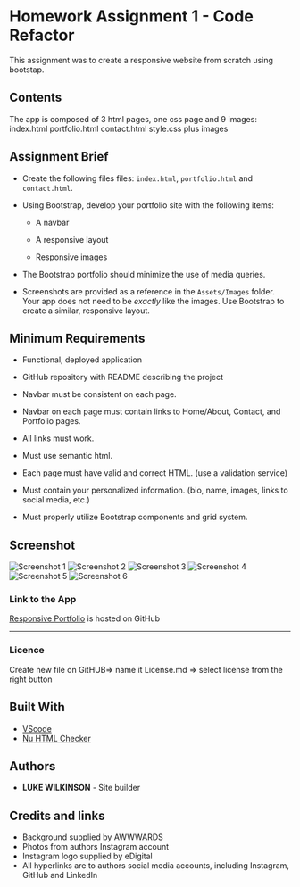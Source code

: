 # Homework Assignment 1 - Code Refactor 
This assignment was to create a responsive website from scratch using bootstap.

## Contents
<p>
The app is composed of 3 html pages, one css page and 9 images: 
index.html portfolio.html contact.html style.css plus images
</p>

## Assignment Brief
<p>

* Create the following files files: `index.html`, `portfolio.html` and `contact.html`.

* Using Bootstrap, develop your portfolio site with the following items:

   * A navbar

   * A responsive layout

   * Responsive images

* The Bootstrap portfolio should minimize the use of media queries.

* Screenshots are provided as a reference in the `Assets/Images` folder. Your app does not need to be _exactly_ like the images. Use Bootstrap to create a similar, responsive layout.
</p>

## Minimum Requirements
<p>
    
* Functional, deployed application

* GitHub repository with README describing the project

* Navbar must be consistent on each page.

* Navbar on each page must contain links to Home/About, Contact, and Portfolio pages.

* All links must work.

* Must use semantic html.

* Each page must have valid and correct HTML. (use a validation service)

* Must contain your personalized information. (bio, name, images, links to social media, etc.)

* Must properly utilize Bootstrap components and grid system.
</p>

## Screenshot
![Screenshot 1](https://github.com/DukeWilki/homework02/blob/assets/img/about-page.JPG)
![Screenshot 2](https://github.com/DukeWilki/homework02/blob/assets/img/m.about-page)
![Screenshot 3](https://github.com/DukeWilki/homework02/blob/assets/img/portfolio-page.JPG)
![Screenshot 4](https://github.com/DukeWilki/homework02/blob/assets/img/m.portfolio-page.JPG)
![Screenshot 5](https://github.com/DukeWilki/homework02/blob/assets/img/contact-page.JPG)
![Screenshot 6](https://github.com/DukeWilki/homework02/blob/assets/img/m.contact-page.JPG)


### Link to the App
<a href="/index.html">Responsive Portfolio</a> is hosted on GitHub<hr>

### Licence
Create new file on GitHUB=> name it License.md => select license from the right button

## Built With
* [VScode](https://code.visualstudio.com/)
* [Nu HTML Checker](https://validator.w3.org/)

## Authors
* **LUKE WILKINSON** - Site builder

## Credits and links
* Background supplied by AWWWARDS
* Photos from authors Instagram account
* Instagram logo supplied by eDigital
* All hyperlinks are to authors social media accounts, including Instagram, GitHub and LinkedIn